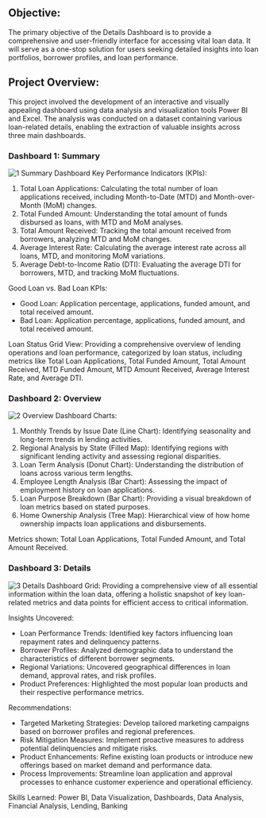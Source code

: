 ## Objective:
The primary objective of the Details Dashboard is to provide a comprehensive and user-friendly interface for accessing vital loan data. It will serve as a one-stop solution for users seeking detailed insights into loan portfolios, borrower profiles, and loan performance.

## Project Overview:
This project involved the development of an interactive and visually appealing dashboard using data analysis and visualization tools Power BI and Excel. The analysis was conducted on a dataset containing various loan-related details, enabling the extraction of valuable insights across three main dashboards.

### Dashboard 1: Summary
![1 Summary Dashboard](https://github.com/Abhishek-yadv/PowerBIPortfolioProjects/assets/68497250/3d42a757-a89c-4635-ae39-e0b402b44118)
Key Performance Indicators (KPIs):
1. Total Loan Applications: Calculating the total number of loan applications received, including Month-to-Date (MTD) and Month-over-Month (MoM) changes.
2. Total Funded Amount: Understanding the total amount of funds disbursed as loans, with MTD and MoM analyses.
3. Total Amount Received: Tracking the total amount received from borrowers, analyzing MTD and MoM changes.
4. Average Interest Rate: Calculating the average interest rate across all loans, MTD, and monitoring MoM variations.
5. Average Debt-to-Income Ratio (DTI): Evaluating the average DTI for borrowers, MTD, and tracking MoM fluctuations.

Good Loan vs. Bad Loan KPIs:
- Good Loan: Application percentage, applications, funded amount, and total received amount.
- Bad Loan: Application percentage, applications, funded amount, and total received amount.

Loan Status Grid View: Providing a comprehensive overview of lending operations and loan performance, categorized by loan status, including metrics like Total Loan Applications, Total Funded Amount, Total Amount Received, MTD Funded Amount, MTD Amount Received, Average Interest Rate, and Average DTI.

### Dashboard 2: Overview
![2 Overview Dashboard](https://github.com/Abhishek-yadv/PowerBIPortfolioProjects/assets/68497250/766d3b77-bf7f-4754-a136-939be90d271a)
Charts:
1. Monthly Trends by Issue Date (Line Chart): Identifying seasonality and long-term trends in lending activities.
2. Regional Analysis by State (Filled Map): Identifying regions with significant lending activity and assessing regional disparities.
3. Loan Term Analysis (Donut Chart): Understanding the distribution of loans across various term lengths.
4. Employee Length Analysis (Bar Chart): Assessing the impact of employment history on loan applications.
5. Loan Purpose Breakdown (Bar Chart): Providing a visual breakdown of loan metrics based on stated purposes.
6. Home Ownership Analysis (Tree Map): Hierarchical view of how home ownership impacts loan applications and disbursements.

Metrics shown: Total Loan Applications, Total Funded Amount, and Total Amount Received.

### Dashboard 3: Details
![3 Details Dashboard](https://github.com/Abhishek-yadv/PowerBIPortfolioProjects/assets/68497250/93f9b14d-2de4-428d-8773-912caf3e1973)
Grid: Providing a comprehensive view of all essential information within the loan data, offering a holistic snapshot of key loan-related metrics and data points for efficient access to critical information.

Insights Uncovered:
- Loan Performance Trends: Identified key factors influencing loan repayment rates and delinquency patterns.
- Borrower Profiles: Analyzed demographic data to understand the characteristics of different borrower segments.
- Regional Variations: Uncovered geographical differences in loan demand, approval rates, and risk profiles.
- Product Preferences: Highlighted the most popular loan products and their respective performance metrics.

Recommendations:
- Targeted Marketing Strategies: Develop tailored marketing campaigns based on borrower profiles and regional preferences.
- Risk Mitigation Measures: Implement proactive measures to address potential delinquencies and mitigate risks.
- Product Enhancements: Refine existing loan products or introduce new offerings based on market demand and performance data.
- Process Improvements: Streamline loan application and approval processes to enhance customer experience and operational efficiency.

Skills Learned:
Power BI, Data Visualization, Dashboards, Data Analysis, Financial Analysis, Lending, Banking
